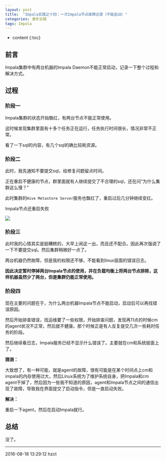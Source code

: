 ```yaml
---
layout: post
title:  "Impala实践之十四：一次Impala节点故障记录（不能启动）"
categories: 漫步云端
tags: Impala
---
```


* content
{:toc}

## 前言

Impala集群中有两台机器的Impala Daemon不能正常启动，记录一下整个过程和解决方式。




## 过程

### 阶段一

Impala集群的状态开始飘红，有两台节点不能正常使用。

这时候发现集群里面有十多个任务正在运行，任务执行时间很长，情况非常不正常。

看了一下sql的内容，有几个sql的确比较耗资源。




### 阶段二

此时，我先通知不要提交sql，给修复问题留点时间。

正在重启不健康的节点，群里面就有人继续提交了不合理的sql，还在问“为什么集群这么慢？”

此时集群的`Hive Metastore Server`服务也飘红了，重启过后几分钟继续变红。

Impala节点还重启失败

![](http://obg1rl2km.bkt.clouddn.com/impala-14-error)

### 阶段三

此时我的心情其实是挺糟糕的，大早上闹这一出，而且还不配合。因此再次强调了一下不要提交sql。然后集群稍微好一点了。

两台机器仍然故障，但是我的权限还不够，不能看到linux层面的错误日志。

**因此决定暂时停掉两台Impala节点的使用，并在负载均衡上将两台节点排除，这样机器虽然少了两台，但是集群仍能正常使用。**

### 阶段四

现在主要的问题在于，为什么两台机器Impala节点不能启动，启动后可以再找错误原因。

然后开始排查错误，找运维要了一些权限，开始排查问题，发现再11点的时候cm的agent状况不正常，然后就不健康。那个时候正是有人反复提交几次一些耗时任务的阶段。

然后继续看日志，Impala服务已经不显示什么错误了。主要就在cm和系统层面上了。

**猜测：**

大致想了，有一种可能，就是agent的故障，很有可能是在某个时间点上cm和impala的内存使用过大，然后Linux系统为了维护系统自身，把Impala和cm agent干掉了，然后因为一些我不知道的原因，agent和Impala节点之间的通信出现了故障，导致我在界面提交了启动指令，但是一直启动失败。

**解决：**

重启一下agent，然后在启动Impala就行。

## 总结

没了。


***
2016-08-18 13:29:12 hzct
